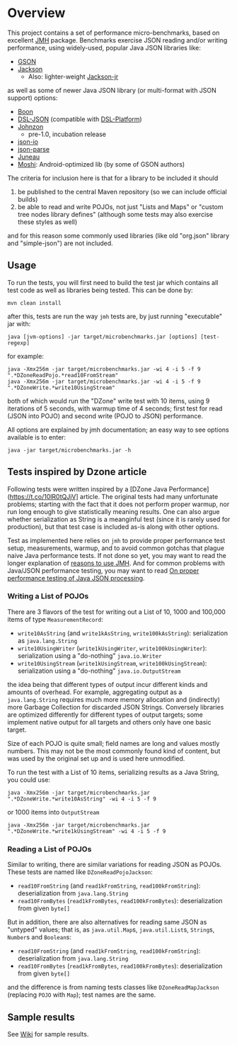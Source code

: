 # Overview

This project contains a set of performance micro-benchmarks, based on excellent
[JMH](http://openjdk.java.net/projects/code-tools/jmh/) package.
Benchmarks exercise JSON reading and/or writing performance,
using widely-used, popular Java JSON libraries like:

* [GSON](https://github.com/google/gson)
* [Jackson](https://github.com/FasterXML/jackson)
    * Also: lighter-weight [Jackson-jr](https://github.com/FasterXML/jackson-jr)

as well as some of newer Java JSON library (or multi-format with JSON support)  options:

* [Boon](https://github.com/boonproject/boon/wiki/Boon-JSON-in-five-minutes)
* [DSL-JSON](https://github.com/ngs-doo/dsl-json) (compatible with [DSL-Platform](https://dsl-platform.com/))
* [Johnzon](http://johnzon.incubator.apache.org/)
    * pre-1.0, incubation release
* [json-io](https://github.com/jdereg/json-io)
* [json-parse](https://github.com/mitchhentges/json-parse)
* [Juneau](http://juneau.apache.org/)
* [Moshi](https://github.com/square/moshi): Android-optimized lib (by some of GSON authors)

The criteria for inclusion here is that for a library to be included it should

1. be published to the central Maven repository (so we can include official builds)
2. be able to read and write POJOs, not just "Lists and Maps" or "custom tree nodes library defines" (although some tests may also exercise these styles as well)

and for this reason some commonly used libraries (like old "org.json" library and "simple-json") are not included.

## Usage

To run the tests, you will first need to build the test jar which contains all test code as well as libraries being tested. This can be done by:

    mvn clean install

after this, tests are run the way `jmh` tests are, by just running "executable" jar with:

    java [jvm-options] -jar target/microbenchmarks.jar [options] [test-regexp]

for example:

    java -Xmx256m -jar target/microbenchmarks.jar -wi 4 -i 5 -f 9 ".*DZoneReadPojo.*read10FromStream" 
    java -Xmx256m -jar target/microbenchmarks.jar -wi 4 -i 5 -f 9 ".*DZoneWrite.*write10UsingStream" 

both of which would run the "DZone" write test with 10 items, using 9 iterations of 5 seconds, with warmup time of 4 seconds; first test for read (JSON into POJO) and second write (POJO to JSON) performance.

All options are explained by jmh documentation; an easy way to see options available is to enter:

    java -jar target/microbenchmarks.jar -h

## Tests inspired by Dzone article

Following tests were written inspired by a [DZone Java Performance](https://t.co/10lR0tQJjV] article.
The original tests had many unfortunate problems; starting with the fact that it does not perform proper warmup, nor run long enough to give statistically meaning results.
One can also argue whether serialization as String is a meanginful test (since it is rarely used for production), but that test case is included as-is along with other options.

Test as implemented here relies on `jmh` to provide proper performance test setup, measurements, warmup, and to avoid common gotchas that plague naive Java performance tests.
If not done so yet, you may want to read the longer explanation of [reasons to use JMH](http://psy-lob-saw.blogspot.com/2013/04/writing-java-micro-benchmarks-with-jmh.html).
And for common problems with Java/JSON performance testing, you may want to read [On proper performance testing of Java JSON processing](http://www.cowtowncoder.com/blog/archives/2011/05/entry_455.html).

### Writing a List of POJOs

There are 3 flavors of the test for writing out a List of 10, 1000 and 100,000 items of type `MeasurementRecord`:

* `write10AsString` (and `write1kAsString`, `write100kAsString`): serialization as `java.lang.String`
* `write10UsingWriter` (`write1kUsingWriter`, `write100kUsingWriter`): serialization using a "do-nothing" `java.io.Writer`
* `write10UsingStream` (`write1kUsingStream`, `write100kUsingStream`): serialization using a "do-nothing" `java.io.OutputStream`

the idea being that different types of output incur different kinds and amounts of overhead.
For example, aggregating output as a `java.lang.String` requires much more memory allocation and (indirectly) more Garbage Collection for discarded JSON Strings.
Conversely libraries are optimized differently for different types of output targets; some implement native output for all targets and others only have one basic target.

Size of each POJO is quite small; field names are long and values mostly numbers.
This may not be the most commonly found kind of content, but was used by the original set up
and is used here unmodified.

To run the test with a List of 10 items, serializing results as a Java String, you could use:

    java -Xmx256m -jar target/microbenchmarks.jar ".*DZoneWrite.*write10AsString" -wi 4 -i 5 -f 9

or 1000 items into `OutputStream`

    java -Xmx256m -jar target/microbenchmarks.jar ".*DZoneWrite.*write1kUsingStream" -wi 4 -i 5 -f 9

### Reading a List of POJOs

Similar to writing, there are similar variations for reading JSON as POJOs.
These tests are named like `DZoneReadPojoJackson`:

* `read10FromString` (and `read1kFromString`, `read100kFromString`): deserialization from `java.lang.String`
* `read10FromBytes` (`read1kFromBytes`, `read100kFromBytes`): deserialization from given `byte[]`

But in addition, there are also alternatives for reading same JSON as "untyped" values; that is, as `java.util.Map`s, `java.util.List`s, `String`s, `Number`s and `Boolean`s:

* `read10FromString` (and `read1kFromString`, `read100kFromString`): deserialization from `java.lang.String`
* `read10FromBytes` (`read1kFromBytes`, `read100kFromBytes`): deserialization from given `byte[]`

and the difference is from naming tests classes like `DZoneReadMapJackson` (replacing `POJO` with `Map`); test names are the same.

## Sample results

See [Wiki](../../wiki) for sample results.
